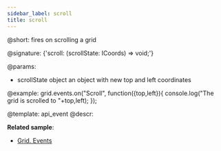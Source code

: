 ```yaml
---
sidebar_label: scroll
title: scroll
---          
```


@short: fires on scrolling a grid

@signature: {'scroll: (scrollState: ICoords) => void;'}

@params:
- scrollState	object		an object with new top and left coordinates


@example:
grid.events.on("Scroll", function({top,left}){
    console.log("The grid is scrolled to "+top,left);
});


@template: api_event
@descr:

**Related sample**:
- [Grid. Events](https://snippet.dhtmlx.com/9zeyp4ds)

